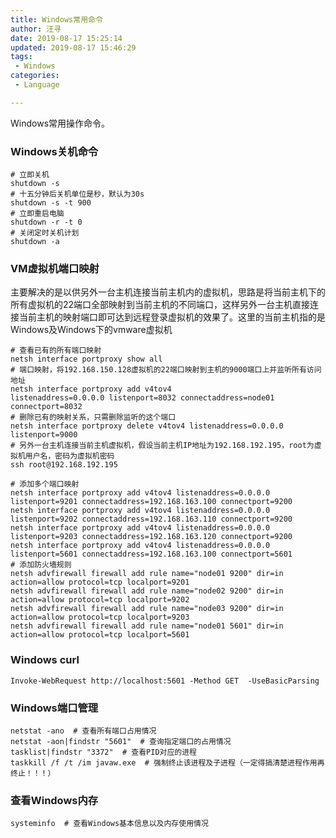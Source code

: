 ```yaml
---
title: Windows常用命令
author: 汪寻
date: 2019-08-17 15:25:14
updated: 2019-08-17 15:46:29
tags:
 - Windows
categories:
 - Language

---
```


Windows常用操作命令。

<!-- more -->

### Windows关机命令

```shell
# 立即关机
shutdown -s
# 十五分钟后关机单位是秒，默认为30s
shutdown -s -t 900
# 立即重启电脑
shutdown -r -t 0
# 关闭定时关机计划
shutdown -a
```

### VM虚拟机端口映射

主要解决的是以供另外一台主机连接当前主机内的虚拟机，思路是将当前主机下的所有虚拟机的22端口全部映射到当前主机的不同端口，这样另外一台主机直接连接当前主机的映射端口即可达到远程登录虚拟机的效果了。这里的当前主机指的是Windows及Windows下的vmware虚拟机

```shell
# 查看已有的所有端口映射
netsh interface portproxy show all
# 端口映射，将192.168.150.128虚拟机的22端口映射到主机的9000端口上并监听所有访问地址
netsh interface portproxy add v4tov4 listenaddress=0.0.0.0 listenport=8032 connectaddress=node01 connectport=8032
# 删除已有的映射关系，只需删除监听的这个端口
netsh interface portproxy delete v4tov4 listenaddress=0.0.0.0 listenport=9000
# 另外一台主机连接当前主机虚拟机，假设当前主机IP地址为192.168.192.195，root为虚拟机用户名，密码为虚拟机密码
ssh root@192.168.192.195

# 添加多个端口映射
netsh interface portproxy add v4tov4 listenaddress=0.0.0.0 listenport=9201 connectaddress=192.168.163.100 connectport=9200
netsh interface portproxy add v4tov4 listenaddress=0.0.0.0 listenport=9202 connectaddress=192.168.163.110 connectport=9200
netsh interface portproxy add v4tov4 listenaddress=0.0.0.0 listenport=9203 connectaddress=192.168.163.120 connectport=9200
netsh interface portproxy add v4tov4 listenaddress=0.0.0.0 listenport=5601 connectaddress=192.168.163.100 connectport=5601
# 添加防火墙规则
netsh advfirewall firewall add rule name="node01 9200" dir=in action=allow protocol=tcp localport=9201
netsh advfirewall firewall add rule name="node02 9200" dir=in action=allow protocol=tcp localport=9202
netsh advfirewall firewall add rule name="node03 9200" dir=in action=allow protocol=tcp localport=9203
netsh advfirewall firewall add rule name="node01 5601" dir=in action=allow protocol=tcp localport=5601
```

### Windows curl

```shell
Invoke-WebRequest http://localhost:5601 -Method GET  -UseBasicParsing
```

### Windows端口管理

```shell
netstat -ano  # 查看所有端口占用情况
netstat -aon|findstr "5601"  # 查询指定端口的占用情况
tasklist|findstr "3372"  # 查看PID对应的进程
taskkill /f /t /im javaw.exe  # 强制终止该进程及子进程（一定得搞清楚进程作用再终止！！！）
```

### 查看Windows内存

```shell
systeminfo  # 查看Windows基本信息以及内存使用情况
```
